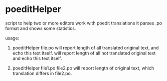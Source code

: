 # poeditHelper
script to help two or more editors work with poedit translations
it parses .po format and shows some statistics.

usage: 
1. poeditHelper file.po
will report length of all translated original text, and echo this text itself.
will report length of all not translated original text and echo this text itself.

2. poeditHelper file1.po file2.po
will report length of original text, which translation differs in file2.po.

